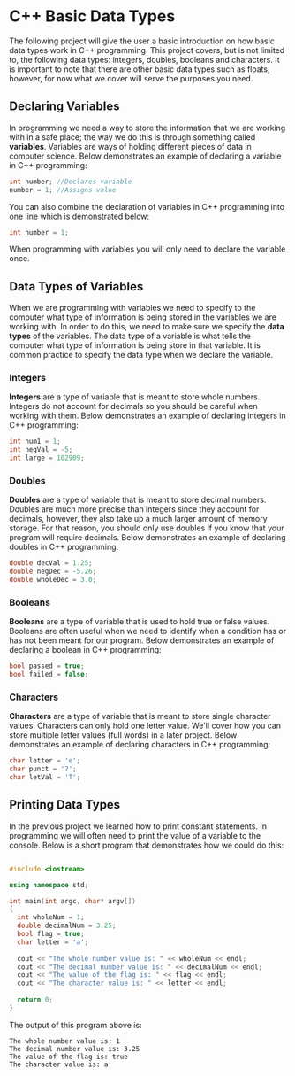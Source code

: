 # C++ Basic Data Types
The following project will give the user a basic introduction on how basic data types work in C++ programming. This project covers, but is not limited to, the following data types: integers, doubles, booleans and characters. It is important to note that there are other basic data types such as floats, however, for now what we cover will serve the purposes you need.

## Declaring Variables
In programming we need a way to store the information that we are working with in a safe place; the way we do this is through something called **variables**. Variables are ways of holding different pieces of data in computer science. Below demonstrates an example of declaring a variable in C++ programming:

```c++
int number; //Declares variable
number = 1; //Assigns value
```
You can also combine the declaration of variables in C++ programming into one line which is demonstrated below:

```c++
int number = 1;
```
When programming with variables you will only need to declare the variable once.

## Data Types of Variables
When we are programming with variables we need to specify to the computer what type of information is being stored in the variables we are working with. In order to do this, we need to make sure we specify the **data types** of the variables. The data type of a variable is what tells the computer what type of information is being store in that variable. It is common practice to specify the data type when we declare the variable.

### Integers
**Integers** are a type of variable that is meant to store whole numbers. Integers do not account for decimals so you should be careful when working with them. Below demonstrates an example of declaring integers in C++ programming:

```c++
int num1 = 1;
int negVal = -5;
int large = 102909;
```
### Doubles
**Doubles** are a type of variable that is meant to store decimal numbers. Doubles are much more precise than integers since they account for decimals, however, they also take up a much larger amount of memory storage. For that reason, you should only use doubles if you know that your program will require decimals. Below demonstrates an example of declaring doubles in C++ programming:

```c++
double decVal = 1.25;
double negDec = -5.26;
double wholeDec = 3.0;
```
### Booleans
**Booleans** are a type of variable that is used to hold true or false values. Booleans are often useful when we need to identify when a condition has or has not been meant for our program. Below demonstrates an example of declaring a boolean in C++ programming:

```c++
bool passed = true;
bool failed = false;
```
### Characters
**Characters** are a type of variable that is meant to store single character values. Characters can only hold one letter value. We'll cover how you can store multiple letter values (full words) in a later project. Below demonstrates an example of declaring characters in C++ programming:

```c++
char letter = 'e';
char punct = '?';
char letVal = 'T';
```

## Printing Data Types
In the previous project we learned how to print constant statements. In programming we will often need to print the value of a variable to the console. Below is a short program that demonstrates how we could do this:

```c++

#include <iostream>

using namespace std;

int main(int argc, char* argv[])
{
  int wholeNum = 1;
  double decimalNum = 3.25;
  bool flag = true;
  char letter = 'a';
  
  cout << "The whole number value is: " << wholeNum << endl;
  cout << "The decimal number value is: " << decimalNum << endl;
  cout << "The value of the flag is: " << flag << endl;
  cout << "The character value is: " << letter << endl;
  
  return 0;
}
```
The output of this program above is:
```
The whole number value is: 1
The decimal number value is: 3.25
The value of the flag is: true
The character value is: a
```
